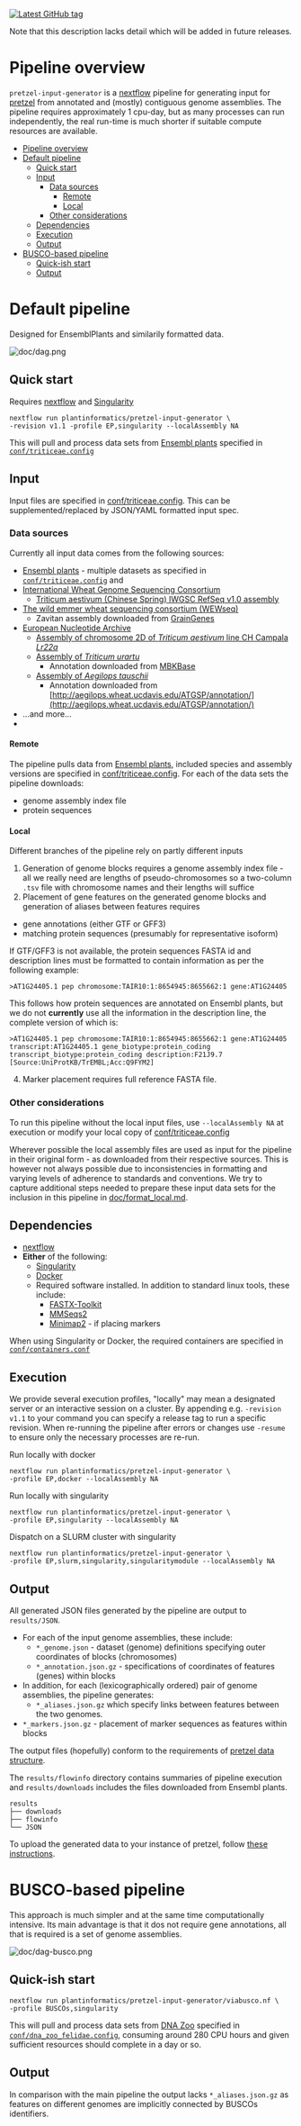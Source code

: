 [![Latest GitHub tag](https://img.shields.io/github/tag/plantinformatics/pretzel-input-generator.svg?label=latest%20release&logo=github&style=for-the-badge)](https://github.com/plantinformatics/pretzel-input-generator/releases)

Note that this description lacks detail which will be added in future releases.

# Pipeline overview

`pretzel-input-generator` is a [nextflow](https://www.nextflow.io) pipeline for generating input for [pretzel](https://github.com/plantinformatics/pretzel) from annotated and (mostly) contiguous genome assemblies. The pipeline requires approximately 1 cpu-day, but as many processes can run independently, the real run-time is much shorter if suitable compute resources are available.


<!-- TOC -->

- [Pipeline overview](#pipeline-overview)
- [Default pipeline](#default-pipeline)
  - [Quick start](#quick-start)
  - [Input](#input)
    - [Data sources](#data-sources)
      - [Remote](#remote)
      - [Local](#local)
    - [Other considerations](#other-considerations)
  - [Dependencies](#dependencies)
  - [Execution](#execution)
  - [Output](#output)
- [BUSCO-based pipeline](#busco-based-pipeline)
  - [Quick-ish start](#quick-ish-start)
  - [Output](#output-1)

<!-- /TOC -->

# Default pipeline

Designed for EnsemblPlants and similarily formatted data.

![doc/dag.png](doc/dag.png)


## Quick start

Requires [nextflow](https://www.nextflow.io) and [Singularity](http://singularity.lbl.gov)

```
nextflow run plantinformatics/pretzel-input-generator \
-revision v1.1 -profile EP,singularity --localAssembly NA
```

This will pull and process data sets from [Ensembl plants](https://plants.ensembl.org) specified in [`conf/triticeae.config`](conf/input.triticeae#L9-L29)

## Input

Input files are specified in [conf/triticeae.config](conf/triticeae.config). This can be supplemented/replaced by JSON/YAML formatted input spec.

### Data sources

Currently all input data comes from the following sources:

* [Ensembl plants](https://plants.ensembl.org) - multiple datasets as specified in [`conf/triticeae.config`](conf/triticeae.config) and
* [International Wheat Genome Sequencing Consortium](https://www.wheatgenome.org/)
  * [Triticum aestivum (Chinese Spring) IWGSC RefSeq v1.0 assembly](https://wheat-urgi.versailles.inra.fr/Seq-Repository/Assemblies)
* [The wild emmer wheat sequencing consortium (WEWseq)](http://wewseq.wixsite.com/consortium)
  * Zavitan assembly downloaded from [GrainGenes](https://wheat.pw.usda.gov/GG3/wildemmer)
* [European Nucleotide Archive](https://www.ebi.ac.uk/ena)
  * [Assembly of chromosome 2D of *Triticum aestivum* line CH Campala *Lr22a*](https://www.ebi.ac.uk/ena/data/view/LS480641)
  * [Assembly of *Triticum urartu* ](https://www.ebi.ac.uk/ena/data/view/GCA_003073215)
    * Annotation downloaded from [MBKBase](http://www.mbkbase.org/Tu/)
  * [Assembly of *Aegilops tauschii* ](https://www.ebi.ac.uk/ena/data/view/GCA_002575655.1)
    * Annotation downloaded from [http://aegilops.wheat.ucdavis.edu/ATGSP/annotation/](http://aegilops.wheat.ucdavis.edu/ATGSP/annotation/)
* ...and more...
*
#### Remote

The pipeline pulls data from [Ensembl plants](https://plants.ensembl.org), included species and assembly versions are specified in [conf/triticeae.config](conf/triticeae.config).
For each of the data sets the pipeline downloads:

* genome assembly index file
* protein sequences

#### Local

Different branches of the pipeline rely on partly different inputs

1. Generation of genome blocks requires a genome assembly index file - all we really need are lengths of pseudo-chromosomes so a two-column `.tsv` file with chromosome names and their lengths will suffice
2. Placement of gene features on the generated genome blocks and generation of aliases between features requires

  * gene annotations (either GTF or GFF3)
  * matching protein sequences (presumably for representative isoform)

If GTF/GFF3 is not available, the protein sequences FASTA id and description lines must be formatted to contain information as per the following example:

```
>AT1G24405.1 pep chromosome:TAIR10:1:8654945:8655662:1 gene:AT1G24405
```

This follows how protein sequences are annotated on Ensembl plants, but we do not **currently** use all the information in the description line, the complete version of which is:

```
>AT1G24405.1 pep chromosome:TAIR10:1:8654945:8655662:1 gene:AT1G24405 transcript:AT1G24405.1 gene_biotype:protein_coding transcript_biotype:protein_coding description:F21J9.7 [Source:UniProtKB/TrEMBL;Acc:Q9FYM2]
```

4. Marker placement requires full reference FASTA file.

### Other considerations

To run this pipeline without the local input files, use `--localAssembly NA` at execution or modify your local copy of [conf/triticeae.config](conf/triticeae.config)

Wherever possible the local assembly files are used as input for the pipeline in their original form - as downloaded from their respective sources. This is however not always possible due to inconsistencies in formatting and varying levels of adherence to standards and conventions. We try to capture additional steps needed to prepare these input data sets for the inclusion in this pipeline in [doc/format_local.md](doc/format_local.md).

## Dependencies

* [nextflow](https://www.nextflow.io)
* **Either** of the following:
  * [Singularity](http://singularity.lbl.gov)
  * [Docker](http://singularity.lbl.gov)
  * Required software installed. In addition to standard linux tools, these include:
    * [FASTX-Toolkit](http://hannonlab.cshl.edu/fastx_toolkit/)
    * [MMSeqs2](https://github.com/soedinglab/mmseqs2)
    * [Minimap2](https://github.com/lh3/minimap2) - if placing markers

When using Singularity or Docker, the required containers are specified in [`conf/containers.conf`](conf/containers.config)


## Execution

We provide several execution profiles, "locally" may mean a designated server or an interactive session on a cluster. By appending  e.g. `-revision v1.1` to your command you can specify a release tag to run a specific revision. When re-running the pipeline after errors or changes use `-resume` to ensure only the necessary processes are re-run.

Run locally with docker

```
nextflow run plantinformatics/pretzel-input-generator \
-profile EP,docker --localAssembly NA
```

Run locally with singularity

```
nextflow run plantinformatics/pretzel-input-generator \
-profile EP,singularity --localAssembly NA
```

Dispatch on a SLURM cluster with singularity

```
nextflow run plantinformatics/pretzel-input-generator \
-profile EP,slurm,singularity,singularitymodule --localAssembly NA
```

## Output

All generated JSON files generated by the pipeline are output to `results/JSON`.

* For each of the input genome assemblies, these include:
  * `*_genome.json` - dataset (genome) definitions specifying outer coordinates of blocks (chromosomes)
  * `*_annotation.json.gz` - specifications of coordinates of features (genes) within blocks
* In addition, for each (lexicographically ordered) pair of genome assemblies, the pipeline generates:
  * `*_aliases.json.gz` which specify links between features between the two genomes.
* `*_markers.json.gz` - placement of marker sequences as features within blocks


The output files (hopefully) conform to the requirements of [pretzel data structure](https://github.com/plantinformatics/pretzel-data).


The `results/flowinfo` directory contains summaries of pipeline execution and `results/downloads` includes the files downloaded from Ensembl plants.

```
results
├── downloads
├── flowinfo
└── JSON
```

To upload the generated data to your instance of pretzel, follow [these instructions](doc/upload.md).


# BUSCO-based pipeline

This approach is much simpler and at the same time computationally intensive.
Its main advantage is that it dos not require gene annotations, all that is required is a set of genome assemblies.

![doc/dag-busco.png](doc/dag-busco.png)

## Quick-ish start

```
nextflow run plantinformatics/pretzel-input-generator/viabusco.nf \
-profile BUSCOs,singularity
```

This will pull and process data sets from [DNA Zoo](https://www.dnazoo.org/) specified in [`conf/dna_zoo_felidae.config`](conf/dna_zoo_felidae.config), consuming around 280 CPU hours and given sufficient resources should complete in a day or so.

## Output

In comparison with the main pipeline the output lacks `*_aliases.json.gz` as features on different genomes are implicitly connected by BUSCOs identifiers.